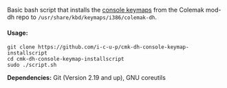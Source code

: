 Basic bash script that installs the [console keymaps](https://github.com/ColemakMods/mod-dh/tree/master/console) from the Colemak mod-dh repo to `/usr/share/kbd/keymaps/i386/colemak-dh`.  
#### Usage:  
```shell
git clone https://github.com/i-c-u-p/cmk-dh-console-keymap-installscript
cd cmk-dh-console-keymap-installscript
sudo ./script.sh
```
**Dependencies:** Git (Version 2.19 and up), GNU coreutils

